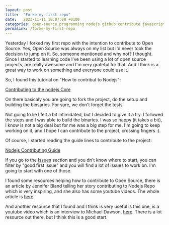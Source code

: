 ```yaml
---
layout: post
title:  "Forke my first repo"
date:   2023-11-11 10:07:00 +0100
categories: open-source programming nodejs github contribute javascript  
permalink: /forke-my-first-repo
---
```


Yesterday I forked my first repo with the intention to contribute to Open Source. Yes, Open Source was always on my list but I'd never took the decision to jump on it. So, someone mentioned and why not? I thought. Since I started to learning code I've been using a lot of open source projects, are really awesome and I'm very grateful for that. And I think is a great way to work on something and everyone could use it.

So, I found this tutorial on "How to contribut to Nodejs":

[Contributing to the nodejs Core](https://blog.risingstack.com/contributing-to-the-node-js-core/)

On there basicaly you are going to fork the project, do the setup and building the binsaries. For sure, we don't forget the tests.

Not going to lie I felt a bit intimidated, but I decided to give it a try. I followed the steps and I was able to build the binaries. I was so happy (it takes a bit), I know is not a big deal but for me was a big step for me. I'm going to keep working on it, and I hope I can contribute to the project, crossing fingers :).

Of course, I started reading the guide lines to contribute to the project:

[Nodejs Contributing Guide](https://github.com/nodejs/node/blob/314c8f95c5b2f1d54cf465ae442f884fc4e342e6/CONTRIBUTING.md)

If you go to the [Issues](https://github.com/nodejs/node/issues) section and you dn't know where to start, you can filter by "good first issue" and you will find a lot of issues to work on. I'm going to start with one of those.

I found some resources helping how to contribute to Open Source, there is an article by Jennifer Bland telling her story contributing to Nodejs Repo which is very inspiring, and she also has some youtube videos. The whole article is [here](https://www.freecodecamp.org/news/contributing-to-open-source-is-not-hard-here-is-my-journey-to-contributing-to-nodejs-d10760e31194/)

And another resource that I found and I think is very useful is this one, is a youtube video which is an interview to Michael Dawson, [here](https://www.youtube.com/watch?v=5WtkRoGtbx4). There is a lot resource out there, but I think this is a good start.








